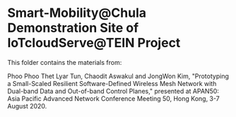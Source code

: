 # Smart-Mobility@Chula Demonstration Site of IoTcloudServe@TEIN Project

This folder contains the materials from:

Phoo Phoo Thet Lyar Tun, Chaodit Aswakul and JongWon Kim, "Prototyping a Small-Scaled Resilient Software-Defined Wireless Mesh Network with Dual-band Data and Out-of-band Control Planes," presented at APAN50: Asia Pacific Advanced Network Conference Meeting 50, Hong Kong, 3-7 August 2020.

